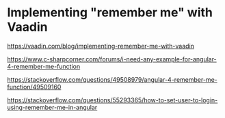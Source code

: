 # Implementing "remember me" with Vaadin

https://vaadin.com/blog/implementing-remember-me-with-vaadin



https://www.c-sharpcorner.com/forums/i-need-any-example-for-angular-4-remember-me-function



https://stackoverflow.com/questions/49508979/angular-4-remember-me-function/49509160

https://stackoverflow.com/questions/55293365/how-to-set-user-to-login-using-remember-me-in-angular
